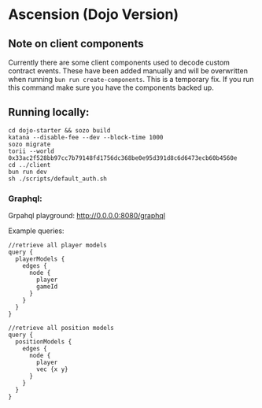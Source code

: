 # Ascension (Dojo Version)

## Note on client components
Currently there are some client components used to decode custom contract events. These have been added manually and will be overwritten when running ```bun run create-components```. This is a temporary fix. If you run this command make sure you have the components backed up.

## Running locally:
```
cd dojo-starter && sozo build
katana --disable-fee --dev --block-time 1000
sozo migrate
torii --world 0x33ac2f528bb97cc7b79148fd1756dc368be0e95d391d8c6d6473ecb60b4560e
cd ../client 
bun run dev
sh ./scripts/default_auth.sh
```

### Graphql:
Grpahql playground: http://0.0.0.0:8080/graphql

Example queries:

```
//retrieve all player models
query {
  playerModels {
    edges {
      node {
        player
        gameId
      }
    }
  }
}

//retrieve all position models
query {
  positionModels {
    edges {
      node {
        player
        vec {x y}
      }
    }
  }
}

```

